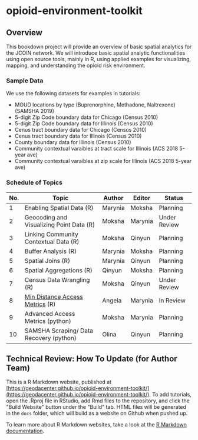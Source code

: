 # opioid-environment-toolkit

## Overview
This bookdown project will provide an overview of basic spatial analytics for the JCOIN network. We will introduce basic spatial analytic functionalities using open source tools, mainly in R, using applied examples for visualizing, mapping, and understanding the opioid risk environment. 

### Sample Data
We use the following datasets for examples in tutorials:
- MOUD locations by type (Buprenorphine, Methadone, Naltrexone) (SAMSHA 2019)
- 5-digit Zip Code boundary data for Chicago (Census 2010)
- 5-digit Zip Code boundary data for Illinois (Census 2010)
- Cenus tract boundary data for Chicago (Census 2010)
- Cenus tract boundary data for Illinois (Census 2010)
- County boundary data for Illinois (Census 2010)
- Community contextual varaibles at tract scale for Illinois (ACS 2018 5-year ave)
- Community contextual varaibles at zip scale for Illinois (ACS 2018 5-year ave)


### Schedule of Topics

| No. | Topic | Author | Editor | Status  |
|---|---|---|---|---|
| 1 | Enabling Spatial Data (R) | Marynia | Moksha  | Planning  |
| 2 | Geocoding and Visualizing Point Data (R) | Moksha  | Marynia  | Under Review  |
| 3 | Linking Community Contextual Data (R)  | Moksha  | Qinyun  | Planning |
| 4 | Buffer Analysis (R) |  Marynia |  Moksha | Planning |
| 5 | Spatial Joins (R) | Marynia  | Qinyun  | Planning  |
| 6 | Spatial Aggregations (R) | Qinyun | Moksha  |  Planning |
| 7 | Census Data Wrangling (R) |  Moksha |  Qinyun | Under Review  |
| 8 | [Min Distance Access Metrics](https://geodacenter.github.io/opioid-environment-toolkit/centroid-access-tutorial.html) (R) | Angela  | Marynia  | In Review  |
| 9 | Advanced Access Metrics (python) | Moksha  | Marynia |  Planning |
| 10 | SAMSHA Scraping/ Data Recovery (python)  | Olina  | Qinyun  | Planning  |

## Technical Review: How To Update (for Author Team)
This is a R Markdown website, published at [https://geodacenter.github.io/opioid-environment-toolkit/](https://geodacenter.github.io/opioid-environment-toolkit/). To add tutorials, open the .Rproj file in RStudio, add Rmd files to the repository, and click the "Build Website" button under the "Build" tab. HTML files will be generated in the `docs` folder, which will build as a website on Github when pushed up.

To learn more about R Markdown websites, take a look at the [R Markdown documentation](https://bookdown.org/yihui/rmarkdown/rmarkdown-site.html).
